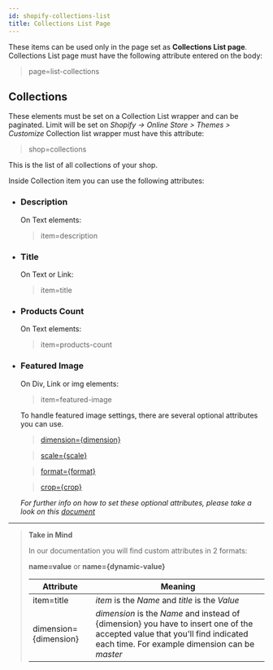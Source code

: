 ```yaml
---
id: shopify-collections-list
title: Collections List Page
---
```


These items can be used only in the page set as **Collections List page**.
Collections List page must have the following attribute entered on the body:

> page=list-collections

## Collections

These elements must be set on a Collection List wrapper and can be paginated. Limit will be set on *Shopify -> Online Store > Themes > Customize* Collection list wrapper must have this attribute:

> shop=collections

This is the list of all collections of your shop.

Inside Collection item you can use the following attributes:

- ### Description

   On Text elements:

   > item=description

- ### Title

   On Text or Link:

   > item=title

- ### Products Count 

   On Text elements:

   > item=products-count

- ### Featured Image

   On Div, Link or img elements:

   > item=featured-image

   To handle featured image settings, there are several optional attributes you can use.

   > [dimension={dimension}](shopify-optional-filters#dimension)

   > [scale={scale}](shopify-optional-filters#scale)

   > [format={format}](shopify-optional-filters#format)

   > [crop={crop}](shopify-optional-filters#crop)

   *For further info on how to set these optional attributes, please take a look on this [document](shopify-optional-filters)*



---------
> **Take in Mind**
>
> In our documentation you will find custom attributes in 2 formats:
>
> **name=value** or **name={dynamic-value}**
>
>
> **Attribute**             | **Meaning** | 
> -------------             | --------------- |
> | item=title              | *item* is the *Name* and *title* is the *Value* |
> | dimension={dimension}   | *dimension* is the *Name* and instead of {dimension} you have to insert one of the accepted value that you'll find indicated each time. For example dimension can be *master*|